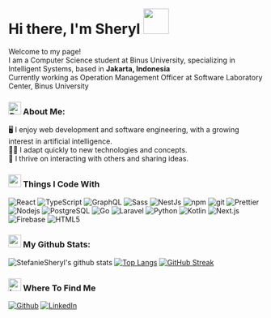 <h1> Hi there, I'm Sheryl <img src="https://media.giphy.com/media/mGcNjsfWAjY5AEZNw6/giphy.gif" width="50"> </h1>

<p>
  Welcome to my page! </br> 
  I am a Computer Science student at Binus University, specializing in Intelligent Systems, based in <b>Jakarta, Indonesia</b></br> 
  Currently working as Operation Management Officer at Software Laboratory Center, Binus University
</p>

 ### <img src="https://media.giphy.com/media/v1.Y2lkPTc5MGI3NjExejZ6eDd2b21mdWR3eXIxZmJwZW9hc2EzdGJ0YmRxN3J2YjljZjZ0eCZlcD12MV9naWZzX3NlYXJjaCZjdD1n/6FxJBpNTBgWdJCXKD4/giphy.gif"  width="25" alt="Description of GIF" /> About Me:
<p>
🖥 I enjoy web development and software engineering, with a growing interest in artificial intelligence.</br> 
👩‍💻 I adapt quickly to new technologies and concepts.</br> 
👯 I thrive on interacting with others and sharing ideas.</br> 
</p>

###  <img src="https://media.giphy.com/media/JIX9t2j0ZTN9S/giphy.gif" width="25" alt="computer code gif" /> Things I Code With
<p>
  <img alt="React" src="https://img.shields.io/badge/-React-45b8d8?style=flat-square&logo=react&logoColor=white" />
  <img alt="TypeScript" src="https://img.shields.io/badge/-TypeScript-007ACC?style=flat-square&logo=typescript&logoColor=white" />
  <img alt="GraphQL" src="https://img.shields.io/badge/-GraphQL-E10098?style=flat-square&logo=graphql&logoColor=white" />
  <img alt="Sass" src="https://img.shields.io/badge/-Sass-CC6699?style=flat-square&logo=sass&logoColor=white" />
  <img alt="NestJs" src="https://img.shields.io/badge/-NestJs-ea2845?style=flat-square&logo=nestjs&logoColor=white" />
  <img alt="npm" src="https://img.shields.io/badge/-NPM-CB3837?style=flat-square&logo=npm&logoColor=white" />
  <img alt="git" src="https://img.shields.io/badge/-Git-F05032?style=flat-square&logo=git&logoColor=white" />
  <img alt="Prettier" src="https://img.shields.io/badge/-Prettier-F7B93E?style=flat-square&logo=prettier&logoColor=white" />
  <img alt="Nodejs" src="https://img.shields.io/badge/-Nodejs-43853d?style=flat-square&logo=Node.js&logoColor=white" />
  <img alt="PostgreSQL" src="https://img.shields.io/badge/-PostgreSQL-336791?style=flat-square&logo=postgresql&logoColor=white" />
  <img alt="Go" src="https://img.shields.io/badge/-Go-00ADD8?style=flat-square&logo=go&logoColor=white" />
  <img alt="Laravel" src="https://img.shields.io/badge/-Laravel-FF2D20?style=flat-square&logo=laravel&logoColor=white" />
  <img alt="Python" src="https://img.shields.io/badge/-Python-3776AB?style=flat-square&logo=python&logoColor=white" />
  <img alt="Kotlin" src="https://img.shields.io/badge/-Kotlin-0095D5?style=flat-square&logo=kotlin&logoColor=white" />
  <img alt="Next.js" src="https://img.shields.io/badge/-Next.js-000000?style=flat-square&logo=next.js&logoColor=white" />
  <img alt="Firebase" src="https://img.shields.io/badge/-Firebase-FFCA28?style=flat-square&logo=firebase&logoColor=white" />
  <img alt="HTML5" src="https://img.shields.io/badge/-HTML5-E34F26?style=flat-square&logo=html5&logoColor=white" />
</p>

### <img src='https://media1.giphy.com/media/du3J3cXyzhj75IOgvA/giphy.gif?cid=ecf05e47x2g034i9pzwtzzsd3xgg2w9nr94t4tflbbgo3008&rid=giphy.gif' width='25' /> My Github Stats:
![StefanieSheryl's github stats](https://github-readme-stats.vercel.app/api?username=StefanieSheryl&show_icons=true&title_color=ffc857&icon_color=8ac926&text_color=daf7dc&bg_color=151515&hide=issues&count_private=true&include_all_commits=true)
[![Top Langs](https://github-readme-stats.vercel.app/api/top-langs/?username=StefanieSheryl&layout=compact&text_color=daf7dc&bg_color=151515&hide=css,html,php)](https://github.com/StefanieSheryl/github-readme-stats)
[![GitHub Streak](https://github-readme-streak-stats.herokuapp.com/?user=StefanieSheryl&theme=dark)](https://git.io/streak-stats)

### <img src="https://media.giphy.com/media/NyvHpr4SYdXGHOxgQz/giphy.gif?cid=790b761185j51v7u3mlz5zlt6shscgdmoyrqihbque1xzmyg&ep=v1_gifs_search&rid=giphy.gif&ct=g" width="25" alt="Location GIF" /> Where To Find Me
<p>
  <a href="https://github.com/StefanieSheryl" target="_blank"><img alt="Github" src="https://img.shields.io/badge/GitHub-%2312100E.svg?&style=for-the-badge&logo=Github&logoColor=white" /></a> 
  <a href="https://www.linkedin.com/in/teresa-sheryl-48140b208/" target="_blank"><img alt="LinkedIn" src="https://img.shields.io/badge/linkedin-%230077B5.svg?&style=for-the-badge&logo=linkedin&logoColor=white" /></a> 
</p>
